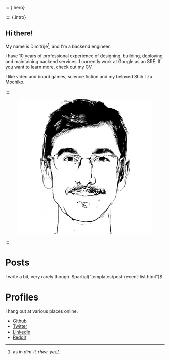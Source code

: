<section id="hi">

::: {.hero}

:::: {.intro}

# Hi there!

My name is Dimitrije[^1], and I'm a backend engineer.

I have 10 years of professional experience of designing, building, deploying
and maintaining backend services. I currently work at Google as an SRE. If you
want to learn more, check out my [CV](/cv).

I like video and board games, science fiction and my beloved Shih Tzu
Mochiko.

::::

<figure><img src="/images/portrait-transparent.png" alt="Pencil drawing of my face"></figure>

:::

</section>

# Posts

I write a bit, very rarely though.
$partial("templates/post-recent-list.html")$

# Profiles

I hang out at various places online.

- [Github](https://github.com/dimitrijer)
- [Twitter](https://twitter.com/dradojevic)
- [LinkedIn](https://www.linkedin.com/in/dimitrijer/)
- [Reddit](https://www.reddit.com/user/dimitrijer89)

[^1]: as in _dim-it-rhee-ye_
